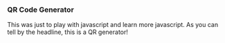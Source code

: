 ### QR Code Generator

This was just to play with javascript and learn more javascript. As you can tell by the headline, this is a QR generator!
